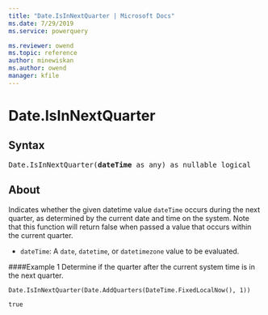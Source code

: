 ```yaml
---
title: "Date.IsInNextQuarter | Microsoft Docs"
ms.date: 7/29/2019
ms.service: powerquery

ms.reviewer: owend
ms.topic: reference
author: minewiskan
ms.author: owend
manager: kfile
---
```

# Date.IsInNextQuarter

## Syntax

<pre>
Date.IsInNextQuarter(<b>dateTime</b> as any) as nullable logical
</pre>  

## About  
Indicates whether the given datetime value `dateTime` occurs during the next quarter, as determined by the current date and time on the system. Note that this function will return false when passed a value that occurs within the current quarter. <ul> <li><code>dateTime</code>: A <code>date</code>, <code>datetime</code>, or <code>datetimezone</code> value to be evaluated.</li> </ul>

####Example 1
Determine if the quarter after the current system time is in the next quarter.

```powerquery-m
Date.IsInNextQuarter(Date.AddQuarters(DateTime.FixedLocalNow(), 1))
```

`true`
